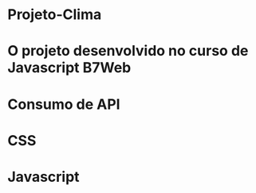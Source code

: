 # Projeto-Clima
# O projeto desenvolvido no curso de Javascript B7Web 
# Consumo de API
# CSS
# Javascript
